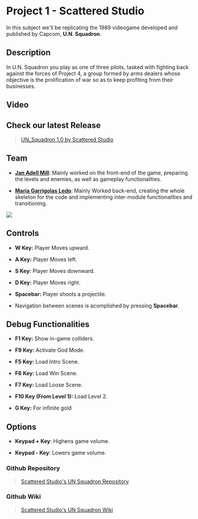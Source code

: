 # Project 1 - Scattered Studio
In this subject we'll be replicating the 1989 videogame developed and published by Capcom, **U.N. Squadron**.

## Description

In U.N. Squadron you play as one of three pilots, tasked with fighting back against the forces of Project 4, a group formed by arms dealers whose objective is the prolification of war so as to keep profiting from their businesses.

## Video

## Check our latest Release

> [UN_Squadron 1.0 by Scattered Studio](https://github.com/JanAdell/ScatteredStudio-_U.N._Squadron/releases/tag/0.5)


## Team

* **[Jan Adell Mill](https://github.com/JanAdell)**: Mainly worked on the front-end of the game, preparing the levels and enemies, as well as gameplay functionalities. 


* **[Maria Garrigolas Ledo](https://github.com/Meeeri08)**: Mainly Worked back-end, creating the whole skeleton for the code and implementing inter-module functionalities and transitioning.

 ![](https://github.com/JanAdell/ScatteredStudio-_U.N._Squadron/blob/master/Wiki%20Contents/Home/foto_grup_1.png)

## Controls

* **W Key:** Player Moves upward.

* **A Key:** Player Moves left.

* **S Key:** Player Moves downward.

* **D Key:** Player Moves right.

* **Spacebar:** Player shoots a projectile.

* Navigation between scenes is acomplished by pressing **Spacebar**.

## Debug Functionalities

* **F1 Key:** Show in-game colliders.

* **F9 Key:** Activate God Mode.

* **F5 Key:** Load Intro Scene.

* **F6 Key:** Load Win Scene.

* **F7 Key:** Load Loose Scene.

* **F10 Key (From Level 1):** Load Level 2.

* **G Key:** For infinite gold

## Options

* **Keypad + Key**: Highens game volume.

* **Keypad - Key**: Lowers game volume.
 
 
### Github Repository

> [Scattered Studio's UN Squadron Repository](https://github.com/JanAdell/ScatteredStudio-_U.N._Squadron)

### Github Wiki

> [Scattered Studio's UN Squadron Wiki](https://github.com/JanAdell/ScatteredStudio-_U.N._Squadron/wiki)





